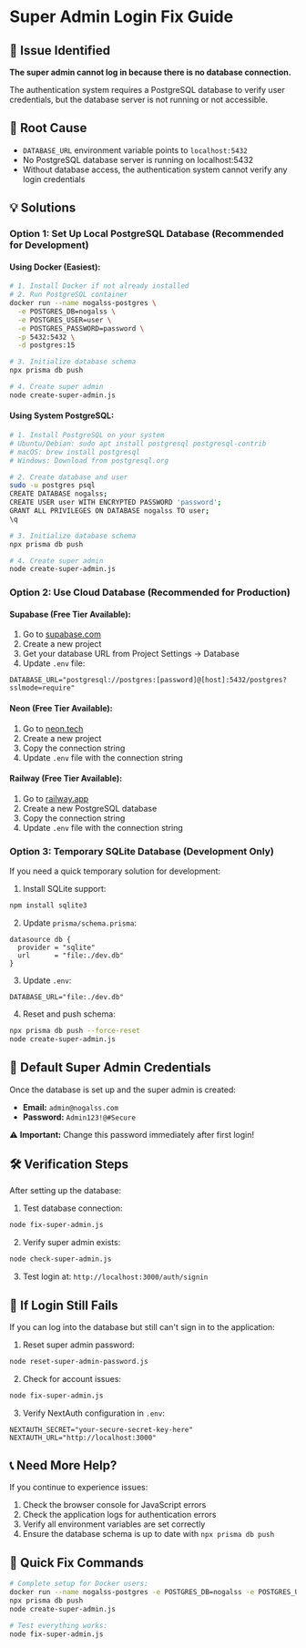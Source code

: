 # Super Admin Login Fix Guide

## 🚨 Issue Identified
**The super admin cannot log in because there is no database connection.**

The authentication system requires a PostgreSQL database to verify user credentials, but the database server is not running or not accessible.

## 🔧 Root Cause
- `DATABASE_URL` environment variable points to `localhost:5432`
- No PostgreSQL database server is running on localhost:5432
- Without database access, the authentication system cannot verify any login credentials

## 💡 Solutions

### Option 1: Set Up Local PostgreSQL Database (Recommended for Development)

#### Using Docker (Easiest):
```bash
# 1. Install Docker if not already installed
# 2. Run PostgreSQL container
docker run --name nogalss-postgres \
  -e POSTGRES_DB=nogalss \
  -e POSTGRES_USER=user \
  -e POSTGRES_PASSWORD=password \
  -p 5432:5432 \
  -d postgres:15

# 3. Initialize database schema
npx prisma db push

# 4. Create super admin
node create-super-admin.js
```

#### Using System PostgreSQL:
```bash
# 1. Install PostgreSQL on your system
# Ubuntu/Debian: sudo apt install postgresql postgresql-contrib
# macOS: brew install postgresql
# Windows: Download from postgresql.org

# 2. Create database and user
sudo -u postgres psql
CREATE DATABASE nogalss;
CREATE USER user WITH ENCRYPTED PASSWORD 'password';
GRANT ALL PRIVILEGES ON DATABASE nogalss TO user;
\q

# 3. Initialize database schema
npx prisma db push

# 4. Create super admin
node create-super-admin.js
```

### Option 2: Use Cloud Database (Recommended for Production)

#### Supabase (Free Tier Available):
1. Go to [supabase.com](https://supabase.com)
2. Create a new project
3. Get your database URL from Project Settings → Database
4. Update `.env` file:
```env
DATABASE_URL="postgresql://postgres:[password]@[host]:5432/postgres?sslmode=require"
```

#### Neon (Free Tier Available):
1. Go to [neon.tech](https://neon.tech)
2. Create a new project
3. Copy the connection string
4. Update `.env` file with the connection string

#### Railway (Free Tier Available):
1. Go to [railway.app](https://railway.app)
2. Create a new PostgreSQL database
3. Copy the connection string
4. Update `.env` file with the connection string

### Option 3: Temporary SQLite Database (Development Only)

If you need a quick temporary solution for development:

1. Install SQLite support:
```bash
npm install sqlite3
```

2. Update `prisma/schema.prisma`:
```prisma
datasource db {
  provider = "sqlite"
  url      = "file:./dev.db"
}
```

3. Update `.env`:
```env
DATABASE_URL="file:./dev.db"
```

4. Reset and push schema:
```bash
npx prisma db push --force-reset
node create-super-admin.js
```

## 🔐 Default Super Admin Credentials

Once the database is set up and the super admin is created:

- **Email:** `admin@nogalss.com`
- **Password:** `Admin123!@#Secure`

⚠️ **Important:** Change this password immediately after first login!

## 🛠️ Verification Steps

After setting up the database:

1. Test database connection:
```bash
node fix-super-admin.js
```

2. Verify super admin exists:
```bash
node check-super-admin.js
```

3. Test login at: `http://localhost:3000/auth/signin`

## 🚨 If Login Still Fails

If you can log into the database but still can't sign in to the application:

1. Reset super admin password:
```bash
node reset-super-admin-password.js
```

2. Check for account issues:
```bash
node fix-super-admin.js
```

3. Verify NextAuth configuration in `.env`:
```env
NEXTAUTH_SECRET="your-secure-secret-key-here"
NEXTAUTH_URL="http://localhost:3000"
```

## 📞 Need More Help?

If you continue to experience issues:

1. Check the browser console for JavaScript errors
2. Check the application logs for authentication errors
3. Verify all environment variables are set correctly
4. Ensure the database schema is up to date with `npx prisma db push`

## 🎯 Quick Fix Commands

```bash
# Complete setup for Docker users:
docker run --name nogalss-postgres -e POSTGRES_DB=nogalss -e POSTGRES_USER=user -e POSTGRES_PASSWORD=password -p 5432:5432 -d postgres:15
npx prisma db push
node create-super-admin.js

# Test everything works:
node fix-super-admin.js
```